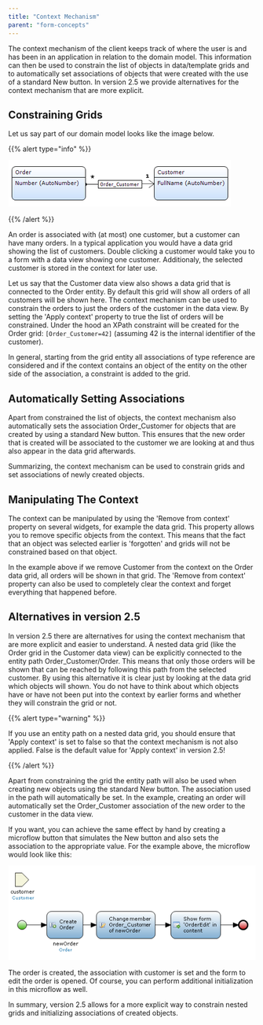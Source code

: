 ```yaml
---
title: "Context Mechanism"
parent: "form-concepts"
---
```

The context mechanism of the client keeps track of where the user is and has been in an application in relation to the domain model. This information can then be used to constrain the list of objects in data/template grids and to automatically set associations of objects that were created with the use of a standard New button. In version 2.5 we provide alternatives for the context mechanism that are more explicit.

## Constraining Grids

Let us say part of our domain model looks like the image below.

{{% alert type="info" %}}

![](attachments/819203/917935.png)

{{% /alert %}}

An order is associated with (at most) one customer, but a customer can have many orders. In a typical application you would have a data grid showing the list of customers. Double clicking a customer would take you to a form with a data view showing one customer. Additionaly, the selected customer is stored in the context for later use.

Let us say that the Customer data view also shows a data grid that is connected to the Order entity. By default this grid will show all orders of all customers will be shown here. The context mechanism can be used to constrain the orders to just the orders of the customer in the data view. By setting the 'Apply context' property to true the list of orders will be constrained. Under the hood an XPath constraint will be created for the Order grid: `[Order_Customer=42]` (assuming 42 is the internal identifier of the customer).

In general, starting from the grid entity all associations of type reference are considered and if the context contains an object of the entity on the other side of the association, a constraint is added to the grid.

## Automatically Setting Associations

Apart from constrained the list of objects, the context mechanism also automatically sets the association Order_Customer for objects that are created by using a standard New button. This ensures that the new order that is created will be associated to the customer we are looking at and thus also appear in the data grid afterwards.

Summarizing, the context mechanism can be used to constrain grids and set associations of newly created objects.

## Manipulating The Context

The context can be manipulated by using the 'Remove from context' property on several widgets, for example the data grid. This property allows you to remove specific objects from the context. This means that the fact that an object was selected earlier is 'forgotten' and grids will not be constrained based on that object.

In the example above if we remove Customer from the context on the Order data grid, all orders will be shown in that grid. The 'Remove from context' property can also be used to completely clear the context and forget everything that happened before.

## Alternatives in version 2.5

In version 2.5 there are alternatives for using the context mechanism that are more explicit and easier to understand. A nested data grid (like the Order grid in the Customer data view) can be explicitly connected to the entity path Order_Customer/Order. This means that only those orders will be shown that can be reached by following this path from the selected customer. By using this alternative it is clear just by looking at the data grid which objects will shown. You do not have to think about which objects have or have not been put into the context by earlier forms and whether they will constrain the grid or not.

{{% alert type="warning" %}}

If you use an entity path on a nested data grid, you should ensure that 'Apply context' is set to false so that the context mechanism is not also applied. False is the default value for 'Apply context' in version 2.5!

{{% /alert %}}

Apart from constraining the grid the entity path will also be used when creating new objects using the standard New button. The association used in the path will automatically be set. In the example, creating an order will automatically set the Order_Customer association of the new order to the customer in the data view.

If you want, you can achieve the same effect by hand by creating a microflow button that simulates the New button and also sets the association to the appropriate value. For the example above, the microflow would look like this:

![](attachments/819203/918053.png)

The order is created, the association with customer is set and the form to edit the order is opened. Of course, you can perform additional initialization in this microflow as well.

In summary, version 2.5 allows for a more explicit way to constrain nested grids and initializing associations of created objects.
